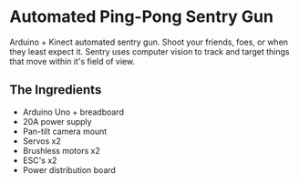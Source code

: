 # Automated Ping-Pong Sentry Gun

Arduino + Kinect automated sentry gun. Shoot your friends, foes, or when they
least expect it. Sentry uses computer vision to track and target things that
move within it's field of view.

## The Ingredients

* Arduino Uno + breadboard
* 20A power supply
* Pan-tilt camera mount
* Servos x2
* Brushless motors x2
* ESC's x2
* Power distribution board

